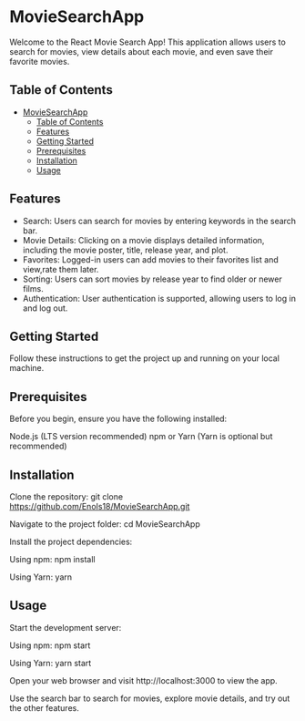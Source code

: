 # MovieSearchApp
Welcome to the React Movie Search App! This application allows users to search for movies, view details about each movie, and even save their favorite movies.

## Table of Contents

- [MovieSearchApp](#moviesearchapp)
  - [Table of Contents](#table-of-contents)
  - [Features](#features)
  - [Getting Started](#getting-started)
  - [Prerequisites](#prerequisites)
  - [Installation](#installation)
  - [Usage](#usage)


## Features
-  Search: Users can search for movies by entering keywords in the search bar.
-  Movie Details: Clicking on a movie displays detailed information, including the movie poster, title, release year, and plot.
-  Favorites: Logged-in users can add movies to their favorites list and view,rate them later.
-  Sorting: Users can sort movies by release year to find older or newer films.
-  Authentication: User authentication is supported, allowing users to log in and log out.

## Getting Started
Follow these instructions to get the project up and running on your local machine.

## Prerequisites
Before you begin, ensure you have the following installed:

Node.js (LTS version recommended)
npm or Yarn (Yarn is optional but recommended)

## Installation

Clone the repository:
git clone https://github.com/EnoIs18/MovieSearchApp.git

Navigate to the project folder:
cd MovieSearchApp

Install the project dependencies:

Using npm: 
npm install

Using Yarn:
yarn

## Usage
Start the development server:

Using npm:
npm start

Using Yarn:
yarn start

Open your web browser and visit http://localhost:3000 to view the app.

Use the search bar to search for movies, explore movie details, and try out the other features.